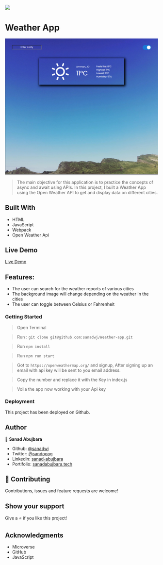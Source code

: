 ![](https://img.shields.io/badge/Microverse-blueviolet)

# Weather App

![App Preview](./src/assets/screenshot.PNG)

> The main objective for this application is to practice the concepts of async and await using APIs. In this project, I built a Weather App using the Open Weather API to get and display data on different cities.


## Built With

- HTML
- JavaScript
- Webpack
- Open Weather Api

## Live Demo

[Live Demo](https://sanadwj.github.io/Weather-app/)


## Features:
- The user can search for the weather reports of various cities
- The background image will change depending on the weather in the cities
- The user can toggle between Celsius or Fahrenheit



### Getting Started
> Open Terminal

> Run : 
`
git clone git@github.com:sanadwj/Weather-app.git
`

> Run `npm install` 

> Run `npm run start` 


> Got to `https://openweathermap.org/` and signup, After signing up an email with api key will be sent to you email address.

> Copy the number and replace it with the Key in index.js

> Voila the app now working with your Api key


### Deployment

This project has been deployed on Github.


## Author


👤 **Sanad Abujbara**

- Github: [@sanadwj](https://github.com/sanadwj)
- Twitter: [@sandooog](https://twitter.com/sandooog)
- Linkedin: [sanad-abujbara](https://linkedin.com/in/sanad-abujbara)
- Portifolio: [sanadabujbara.tech](https://sanadabujbara.tech)

## 🤝 Contributing

Contributions, issues and feature requests are welcome!

## Show your support

Give a ⭐️ if you like this project!

## Acknowledgments

- Microverse
- GitHub
- JavaScript
